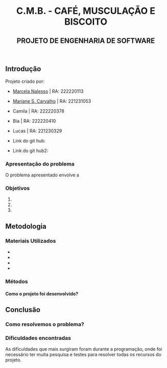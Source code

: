 <div align="center">

# C.M.B. - CAFÉ, MUSCULAÇÃO E BISCOITO
## PROJETO DE ENGENHARIA DE SOFTWARE

</div>
<br>

## Introdução
Projeto criado por:
* [Marcela Nalesso](https://github.com/Marcela1204) | RA: 222220113
* [Mariane S. Carvalho](https://github.com/carvalhosmari) | RA: 221231053
* Camila | RA: 222220378
* Bia | RA: 222220410
* Lucas | RA: 221230329

* Link do git hub: 
* Link do git hub2: 

### Apresentação do problema
O problema apresentado envolve a
<br>

### Objetivos

1. 
2. 
3. 

## Metodologia
### Materiais Utilizados
- 
- 
- 
- 

### Métodos
#### Como o projeto foi desenvolvido?



## Conclusão
### Como resolvemos o problema?


### Dificuldades encontradas
As dificuldades que mais surgiram foram durante a programação, onde foi necessário ter muita pesquisa e testes para resolver todas os recursos do projeto.

